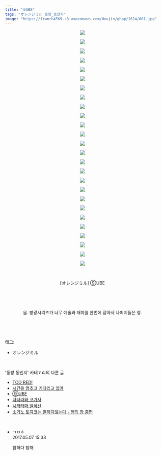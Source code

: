 ```yaml
---
title: "⑨UBE"
tags: "オレンジミル 동방_동인지"
image: "https://franch4569.s3.amazonaws.com/doujin/ghap/1624/001.jpg"
---
```

<div class="article">
<p style="text-align: center; clear: none; float: none;"><img src="{{ site.imgserver2 }}/ghap/1624/001.jpg"/></p>
<p style="text-align: center; clear: none; float: none;"><img src="{{ site.imgserver2 }}/ghap/1624/002.jpg"/></p>
<p style="text-align: center; clear: none; float: none;"><img src="{{ site.imgserver2 }}/ghap/1624/003.jpg"/></p>
<p style="text-align: center; clear: none; float: none;"><img src="{{ site.imgserver2 }}/ghap/1624/004.jpg"/></p>
<p style="text-align: center; clear: none; float: none;"><img src="{{ site.imgserver2 }}/ghap/1624/005.jpg"/></p>
<p style="text-align: center; clear: none; float: none;"><img src="{{ site.imgserver2 }}/ghap/1624/006.jpg"/></p>
<p style="text-align: center; clear: none; float: none;"><img src="{{ site.imgserver2 }}/ghap/1624/007.jpg"/></p>
<p style="text-align: center; clear: none; float: none;"><img src="{{ site.imgserver2 }}/ghap/1624/008.jpg"/></p>
<p style="text-align: center; clear: none; float: none;"><img src="{{ site.imgserver2 }}/ghap/1624/009.jpg"/></p>
<p style="text-align: center; clear: none; float: none;"><img src="{{ site.imgserver2 }}/ghap/1624/010.jpg"/></p>
<p style="text-align: center; clear: none; float: none;"><img src="{{ site.imgserver2 }}/ghap/1624/011.jpg"/></p>
<p style="text-align: center; clear: none; float: none;"><img src="{{ site.imgserver2 }}/ghap/1624/012.jpg"/></p>
<p style="text-align: center; clear: none; float: none;"><img src="{{ site.imgserver2 }}/ghap/1624/013.jpg"/></p>
<p style="text-align: center; clear: none; float: none;"><img src="{{ site.imgserver2 }}/ghap/1624/014.jpg"/></p>
<p style="text-align: center; clear: none; float: none;"><img src="{{ site.imgserver2 }}/ghap/1624/015.jpg"/></p>
<p style="text-align: center; clear: none; float: none;"><img src="{{ site.imgserver2 }}/ghap/1624/016.jpg"/></p>
<p style="text-align: center; clear: none; float: none;"><img src="{{ site.imgserver2 }}/ghap/1624/017.jpg"/></p>
<p style="text-align: center; clear: none; float: none;"><img src="{{ site.imgserver2 }}/ghap/1624/018.jpg"/></p>
<p style="text-align: center; clear: none; float: none;"><img src="{{ site.imgserver2 }}/ghap/1624/019.jpg"/></p>
<p style="text-align: center; clear: none; float: none;"><img src="{{ site.imgserver2 }}/ghap/1624/020.jpg"/></p>
<p style="text-align: center; clear: none; float: none;"><img src="{{ site.imgserver2 }}/ghap/1624/021.jpg"/></p>
<p style="text-align: center; clear: none; float: none;"><img src="{{ site.imgserver2 }}/ghap/1624/022.jpg"/></p>
<p style="text-align: center; clear: none; float: none;"><img src="{{ site.imgserver2 }}/ghap/1624/023.jpg"/></p>
<p style="text-align: center; clear: none; float: none;"><img src="{{ site.imgserver2 }}/ghap/1624/024.jpg"/></p>
<p style="text-align: center; clear: none; float: none;"><img src="{{ site.imgserver2 }}/ghap/1624/025.jpg"/></p>
<p style="text-align: center; clear: none; float: none;"><img src="{{ site.imgserver2 }}/ghap/1624/026.jpg"/></p>
<p style="text-align: center; clear: none; float: none;"><br/></p>
<p style="text-align: center; clear: none; float: none;">[オレンジミル] ⑨UBE</p>
<p style="text-align: center; clear: none; float: none;"><br/></p>
<p style="text-align: center; clear: none; float: none;"><br/></p>
<p style="text-align: center; clear: none; float: none;">음. 방광시리즈가 너무 예술과 재미를 한번에 잡아서 나머지들은 영.</p>
<p><br/></p>
</div><br/>
<div class="tagTrail">
<p>태그: </p>
<ul>
<li>オレンジミル</li>
</ul>
</div><br/>
<div class="another">
<p>'동방 동인지' 카테고리의 다른 글</p>
<ul>
<li><a href="/ghap_1626">TOO RED!</a></li>
<li><a href="/ghap_1625">시간을 멈추고 기다리고 있어</a></li>
<li><a href="/ghap_1624">⑨UBE</a></li>
<li><a href="/ghap_1623">타타라와 코가사</a></li>
<li><a href="/ghap_1622">시라타마 일직선</a></li>
<li><a href="/ghap_1621">소가노 토지코는 말하지않는다 - 행의 장 중편</a></li>
</ul>
</div><br/>
<div class="cb_module cb_fluid">
<div class="cb_wrt cb_profile">
<div class="comment">
<ul>
<li class="cb_thumb_off" id="comment14982958">
<div class="cb_comment_area">
<div class="cb_info_area">
<div class="cb_section">
<span class="cb_nick_name">ㄱㅁㅎ</span>
</div>
<div class="cb_section">
<span class="cb_date">2017.05.07 15:33 </span>
</div>
</div>
<div class="cb_dsc_comment">
<p class="cb_dsc">
											참하다 참해
										</p>
</div>
</div></li>
</ul>
</div>
</div><!-- commentList close -->
</div><br/>
